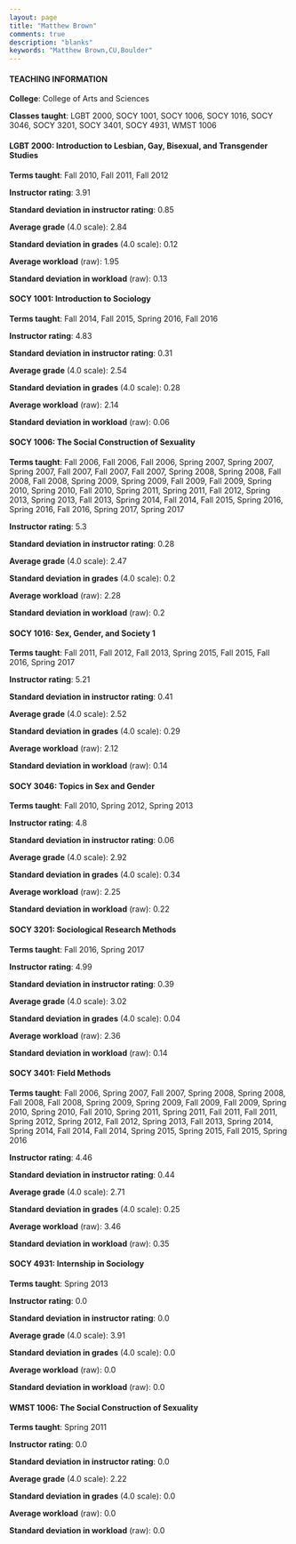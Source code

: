 ```yaml
---
layout: page
title: "Matthew Brown" 
comments: true
description: "blanks"
keywords: "Matthew Brown,CU,Boulder"
---
```

<head>
<script src="https://ajax.googleapis.com/ajax/libs/jquery/2.1.3/jquery.min.js"></script>
<script src="https://dl.dropboxusercontent.com/s/pc42nxpaw1ea4o9/highcharts.js?dl=0"></script>
<!-- <script src="../assets/js/highcharts.js"></script> -->
<style type="text/css">@font-face {
	font-family: "Bebas Neue";
	src: url(https://www.filehosting.org/file/details/544349/BebasNeue Regular.otf) format("opentype");
	}
	h1.Bebas { 
		font-family: "Bebas Neue", Verdana, Tahoma;
	}
</style>
</head>
	   
#### TEACHING INFORMATION

**College**: College of Arts and Sciences

**Classes taught**: LGBT 2000, SOCY 1001, SOCY 1006, SOCY 1016, SOCY 3046, SOCY 3201, SOCY 3401, SOCY 4931, WMST 1006

#### LGBT 2000: Introduction to Lesbian, Gay, Bisexual, and Transgender Studies

**Terms taught**: Fall 2010, Fall 2011, Fall 2012

**Instructor rating**: 3.91

**Standard deviation in instructor rating**: 0.85

**Average grade** (4.0 scale): 2.84

**Standard deviation in grades** (4.0 scale): 0.12

**Average workload** (raw): 1.95

**Standard deviation in workload** (raw): 0.13

#### SOCY 1001: Introduction to Sociology

**Terms taught**: Fall 2014, Fall 2015, Spring 2016, Fall 2016

**Instructor rating**: 4.83

**Standard deviation in instructor rating**: 0.31

**Average grade** (4.0 scale): 2.54

**Standard deviation in grades** (4.0 scale): 0.28

**Average workload** (raw): 2.14

**Standard deviation in workload** (raw): 0.06

#### SOCY 1006: The Social Construction of Sexuality

**Terms taught**: Fall 2006, Fall 2006, Fall 2006, Spring 2007, Spring 2007, Spring 2007, Fall 2007, Fall 2007, Fall 2007, Spring 2008, Spring 2008, Fall 2008, Fall 2008, Spring 2009, Spring 2009, Fall 2009, Fall 2009, Spring 2010, Spring 2010, Fall 2010, Spring 2011, Spring 2011, Fall 2012, Spring 2013, Spring 2013, Fall 2013, Spring 2014, Fall 2014, Fall 2015, Spring 2016, Spring 2016, Fall 2016, Spring 2017, Spring 2017

**Instructor rating**: 5.3

**Standard deviation in instructor rating**: 0.28

**Average grade** (4.0 scale): 2.47

**Standard deviation in grades** (4.0 scale): 0.2

**Average workload** (raw): 2.28

**Standard deviation in workload** (raw): 0.2

#### SOCY 1016: Sex, Gender, and Society 1

**Terms taught**: Fall 2011, Fall 2012, Fall 2013, Spring 2015, Fall 2015, Fall 2016, Spring 2017

**Instructor rating**: 5.21

**Standard deviation in instructor rating**: 0.41

**Average grade** (4.0 scale): 2.52

**Standard deviation in grades** (4.0 scale): 0.29

**Average workload** (raw): 2.12

**Standard deviation in workload** (raw): 0.14

#### SOCY 3046: Topics in Sex and Gender

**Terms taught**: Fall 2010, Spring 2012, Spring 2013

**Instructor rating**: 4.8

**Standard deviation in instructor rating**: 0.06

**Average grade** (4.0 scale): 2.92

**Standard deviation in grades** (4.0 scale): 0.34

**Average workload** (raw): 2.25

**Standard deviation in workload** (raw): 0.22

#### SOCY 3201: Sociological Research Methods

**Terms taught**: Fall 2016, Spring 2017

**Instructor rating**: 4.99

**Standard deviation in instructor rating**: 0.39

**Average grade** (4.0 scale): 3.02

**Standard deviation in grades** (4.0 scale): 0.04

**Average workload** (raw): 2.36

**Standard deviation in workload** (raw): 0.14

#### SOCY 3401: Field Methods

**Terms taught**: Fall 2006, Spring 2007, Fall 2007, Spring 2008, Spring 2008, Fall 2008, Fall 2008, Spring 2009, Spring 2009, Fall 2009, Fall 2009, Spring 2010, Spring 2010, Fall 2010, Spring 2011, Spring 2011, Fall 2011, Fall 2011, Spring 2012, Spring 2012, Fall 2012, Spring 2013, Fall 2013, Spring 2014, Spring 2014, Fall 2014, Fall 2014, Spring 2015, Spring 2015, Fall 2015, Spring 2016

**Instructor rating**: 4.46

**Standard deviation in instructor rating**: 0.44

**Average grade** (4.0 scale): 2.71

**Standard deviation in grades** (4.0 scale): 0.25

**Average workload** (raw): 3.46

**Standard deviation in workload** (raw): 0.35

#### SOCY 4931: Internship in Sociology

**Terms taught**: Spring 2013

**Instructor rating**: 0.0

**Standard deviation in instructor rating**: 0.0

**Average grade** (4.0 scale): 3.91

**Standard deviation in grades** (4.0 scale): 0.0

**Average workload** (raw): 0.0

**Standard deviation in workload** (raw): 0.0

#### WMST 1006: The Social Construction of Sexuality

**Terms taught**: Spring 2011

**Instructor rating**: 0.0

**Standard deviation in instructor rating**: 0.0

**Average grade** (4.0 scale): 2.22

**Standard deviation in grades** (4.0 scale): 0.0

**Average workload** (raw): 0.0

**Standard deviation in workload** (raw): 0.0


